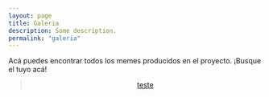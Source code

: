 ```yaml
---
layout: page
title: Galeria
description: Some description.
permalink: "galeria"
---
```

Acá puedes encontrar todos los memes producidos en el proyecto. ¡Busque el tuyo acá!

<div align="center">
<blockquote class="imgur-embed-pub" lang="en" data-id="a/e7l7A"><a href="//imgur.com/e7l7A">teste</a></blockquote><script async src="//s.imgur.com/min/embed.js" charset="utf-8"></script>
</div>
